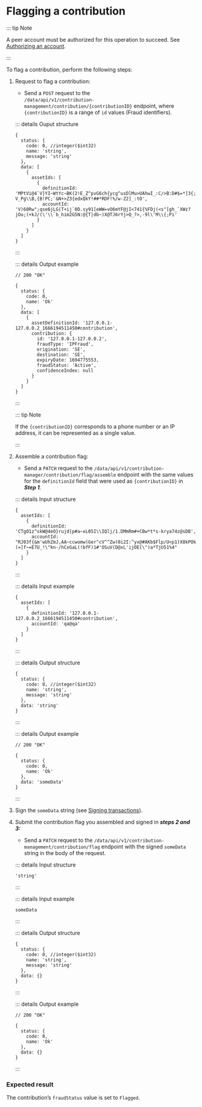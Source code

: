 # Flagging a contribution

::: tip Note

A peer account must be authorized for this operation to succeed. See [Authorizing an account](authorizing-an-account.md).

:::

To flag a contribution, perform the following steps:

1. Request to flag a contribution:

   - Send a `POST` request to the <br> `/data/api/v1/contribution-management/contribution/{contributionID}` endpoint, where `{contributionID}` is a range of `id` values (Fraud identifiers).

   ::: details Ouput structure

   ```json5
   {
     status: {
       code: 0, //integer($int32)
       name: 'string',
       message: 'string'
     },
     data: [
       {
         assetIds: [
           {
             definitionId: 'MPtVi@4`V}YI~WtYc~BK(2!E_Z^pvG6ch{ycg^usDlMu>UAhwI_:C/>B:D#$=*]3{;-,\\,%t"vB5EK:3hGa+Y7p&mBS6xx2O>@?V_Pg\\B,{B!PC;`&N+>Z3{edxQkY!##*RDF!%/w-Z2]_:tO',
             accountId: 'V)60Rw";qse6jLG|T+ij`0D.sy91[eWW=vO6mYF@jI<741{%FDj(<s"[gh_`XWz?jOu;(+kJ/(\'\\`b_him2G5N:@{T|db~)X@TJ6rYj>Q_?>,-9l\'M\\{;Pi'
           }
         ]
       }
     ]
   }
   ```

   :::

   ::: details Output example

   ```json5
   // 200 "OK"

   {
     status: {
       code: 0,
       name: 'Ok'
     },
     data: [
       {
         assetDefinitionId: '127.0.0.1-127.0.0.2_1666194511450#contribution',
         contribution: {
           id: '127.0.0.1-127.0.0.2',
           fraudType: 'IPFraud',
           origination: 'SE',
           destination: 'SE',
           expiryDate: 1694775553,
           fraudStatus: 'Active',
           confidenceIndex: null
         }
       }
     ]
   }
   ```

   :::

   ::: tip Note

   If the `{contributionID}` corresponds to a phone number or an IP address, it can be represented as a single value.

   :::

2. Assemble a contribution flag:

   - Send a `PATCH` request to the `/data/api/v1/contribution-manager/contribution/flag/assemble` endpoint with the same values for the `definitionId` field that were used as `{contributionID}` in **_Step 1_**.

   ::: details Input structure

   ```json5
   {
     assetIds: [
       {
         definitionId: 'CTgO1z^skW@4eO}rujd|p#a~xL05I\\IQlj/1.DMmRm#+CBw*t*s-krya74z@sDB',
         accountId: "RJ03f{&m'wUhZmJ,AA~ccwomw(Ger^cV^^Zw(0i2I:^yx@#AKb$Flp/U<p1)X8kPOkQRtq4!2)VrbFM1}(=]f~=E7U_!\"kn-/hCxGaL(!bfF)1#'OSuV(D@xL'ijOE[\")a*TjU51%4"
       }
     ]
   }
   ```

   :::

   ::: details Input example

   ```json5
   {
     assetIds: [
       {
         definitionId: '127.0.0.1-127.0.0.2_1666194511450#contribution',
         accountId: 'qa@qa'
       }
     ]
   }
   ```

   :::

   ::: details Output structure

   ```json5
   {
     status: {
       code: 0, //integer($int32)
       name: 'string',
       message: 'string'
     },
     data: 'string'
   }
   ```

   :::

   ::: details Output example

   ```json5
   // 200 "OK"

   {
     status: {
       code: 0,
       name: 'Ok'
     },
     data: 'someData'
   }
   ```

   :::

3. Sign the `someData` string (see [Signing transactions](signing-transactions.md)).
4. Submit the contribution flag you assembled and signed in **_steps 2 and 3:_**

   - Send a `PATCH` request to the `/data/api/v1/contribution-management/contribution/flag` endpoint with the signed `someData` string in the body of the request.

   ::: details Input structure

   ```json5
   'string'
   ```

   :::

   ::: details Input example

   ```
   someData
   ```

   [//]: # 'FIXME specify stricter?'

   :::

   ::: details Output structure

   ```json5
   {
     status: {
       code: 0, //integer($int32)
       name: 'string',
       message: 'string'
     },
     data: {}
   }
   ```

   :::

   ::: details Output example

   ```json5
   // 200 "OK"

   {
     status: {
       code: 0,
       name: 'Ok'
     },
     data: {}
   }
   ```

   :::

### Expected result

The contribution’s `fraudStatus` value is set to `Flagged`.
